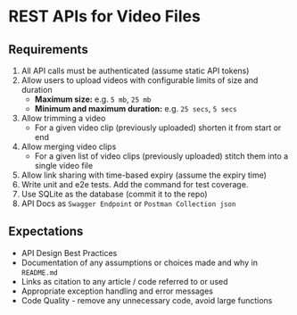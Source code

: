 # REST APIs for Video Files

## Requirements

1. All API calls must be authenticated (assume static API tokens)
2. Allow users to upload videos with configurable limits of size and duration
   - **Maximum size:** e.g. `5 mb`, `25 mb`
   - **Minimum and maximum duration:** e.g. `25 secs`, `5 secs`
3. Allow trimming a video
   - For a given video clip (previously uploaded) shorten it from start or end
4. Allow merging video clips
   - For a given list of video clips (previously uploaded) stitch them into a single video file
5. Allow link sharing with time-based expiry (assume the expiry time)
6. Write unit and e2e tests. Add the command for test coverage.
7. Use SQLite as the database (commit it to the repo)
8. API Docs as `Swagger Endpoint` or `Postman Collection json`

## Expectations

- API Design Best Practices
- Documentation of any assumptions or choices made and why in `README.md`
- Links as citation to any article / code referred to or used
- Appropriate exception handling and error messages
- Code Quality - remove any unnecessary code, avoid large functions

